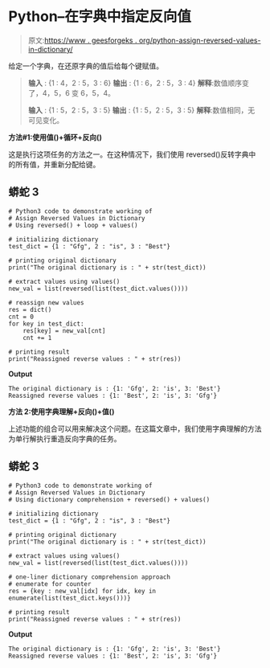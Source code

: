 # Python–在字典中指定反向值

> 原文:[https://www . geesforgeks . org/python-assign-reversed-values-in-dictionary/](https://www.geeksforgeeks.org/python-assign-reversed-values-in-dictionary/)

给定一个字典，在还原字典的值后给每个键赋值。

> **输入** : {1 : 4，2 : 5，3 : 6}
> **输出** : {1 : 6，2 : 5，3 : 4}
> **解释**:数值顺序变了，4，5，6 变 6，5，4。
> 
> **输入** : {1 : 5，2 : 5，3 : 5}
> **输出** : {1 : 5，2 : 5，3 : 5}
> **解释**:数值相同，无可见变化。

**方法#1:使用值()+循环+反向()**

这是执行这项任务的方法之一。在这种情况下，我们使用 reversed()反转字典中的所有值，并重新分配给键。

## 蟒蛇 3

```
# Python3 code to demonstrate working of 
# Assign Reversed Values in Dictionary
# Using reversed() + loop + values()

# initializing dictionary
test_dict = {1 : "Gfg", 2 : "is", 3 : "Best"}

# printing original dictionary
print("The original dictionary is : " + str(test_dict))

# extract values using values()
new_val = list(reversed(list(test_dict.values())))

# reassign new values
res = dict()
cnt = 0
for key in test_dict:
    res[key] = new_val[cnt]
    cnt += 1

# printing result 
print("Reassigned reverse values : " + str(res)) 
```

**Output**

```
The original dictionary is : {1: 'Gfg', 2: 'is', 3: 'Best'}
Reassigned reverse values : {1: 'Best', 2: 'is', 3: 'Gfg'}

```

**方法 2:使用字典理解+反向()+值()**

上述功能的组合可以用来解决这个问题。在这篇文章中，我们使用字典理解的方法为单行解执行重造反向字典的任务。

## 蟒蛇 3

```
# Python3 code to demonstrate working of 
# Assign Reversed Values in Dictionary
# Using dictionary comprehension + reversed() + values()

# initializing dictionary
test_dict = {1 : "Gfg", 2 : "is", 3 : "Best"}

# printing original dictionary
print("The original dictionary is : " + str(test_dict))

# extract values using values()
new_val = list(reversed(list(test_dict.values())))

# one-liner dictionary comprehension approach
# enumerate for counter
res = {key : new_val[idx] for idx, key in enumerate(list(test_dict.keys()))}

# printing result 
print("Reassigned reverse values : " + str(res)) 
```

**Output**

```
The original dictionary is : {1: 'Gfg', 2: 'is', 3: 'Best'}
Reassigned reverse values : {1: 'Best', 2: 'is', 3: 'Gfg'}

```